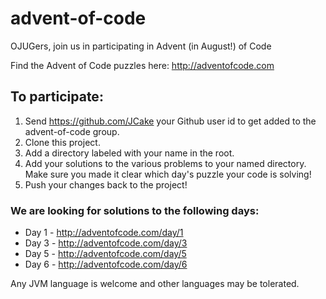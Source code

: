 # advent-of-code
OJUGers, join us in participating in Advent (in August!) of Code

Find the Advent of Code puzzles here:  http://adventofcode.com

## To participate:
1. Send https://github.com/JCake your Github user id to get added to the advent-of-code group.
1. Clone this project.
1. Add a directory labeled with your name in the root.
1. Add your solutions to the various problems to your named directory.  Make sure you made it clear which day's puzzle your code is solving!
1. Push your changes back to the project!

### We are looking for solutions to the following days:
* Day 1 - http://adventofcode.com/day/1
* Day 3 - http://adventofcode.com/day/3
* Day 5 - http://adventofcode.com/day/5
* Day 6 - http://adventofcode.com/day/6

Any JVM language is welcome and other languages may be tolerated.